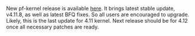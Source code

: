 New pf-kernel release is available
[here](https://pf.natalenko.name/sources/4.11/patch-4.11-pf7.xz). It brings
latest stable update, v4.11.8, as well as latest BFQ fixes. So all users are
encouraged to upgrade. Likely, this is the last update for 4.11 kernel. Next
release should be for 4.12 once all necessary patches are ready.

